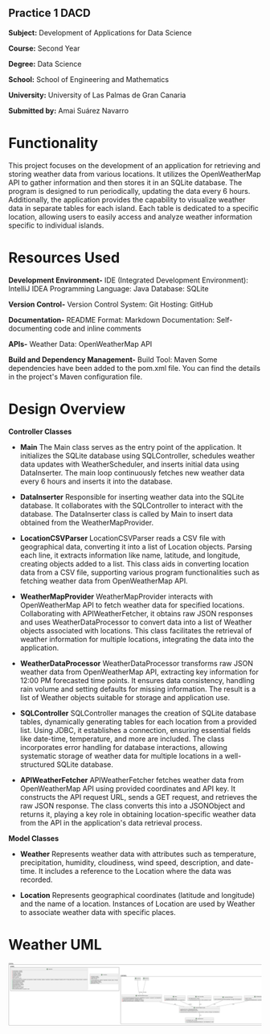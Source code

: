 ## Practice 1 DACD

**Subject:** Development of Applications for Data Science 

**Course:** Second Year 

**Degree:** Data Science  

**School:** School of Engineering and Mathematics

**University:** University of Las Palmas de Gran Canaria

**Submitted by:** Amai Suárez Navarro 

# Functionality
This project focuses on the development of an application for retrieving and storing weather data from various locations. It utilizes the OpenWeatherMap API to gather information and then stores it in an SQLite database. The program is designed to run periodically, updating the data every 6 hours. Additionally, the application provides the capability to visualize weather data in separate tables for each island. Each table is dedicated to a specific location, allowing users to easily access and analyze weather information specific to individual islands.


# Resources Used

**Development Environment-**
IDE (Integrated Development Environment): IntelliJ IDEA
Programming Language: Java
Database: SQLite

**Version Control-**
Version Control System: Git
Hosting: GitHub

**Documentation-**
README Format: Markdown
Documentation: Self-documenting code and inline comments

**APIs-**
Weather Data: OpenWeatherMap API

**Build and Dependency Management-**
Build Tool: Maven
Some dependencies have been added to the pom.xml file. You can find the details in the project's Maven configuration file.

# Design Overview

**Controller Classes**

+ **Main**
The Main class serves as the entry point of the application. It initializes the SQLite database using SQLController, schedules weather data updates with WeatherScheduler, and inserts initial data using DataInserter. The main loop continuously fetches new weather data every 6 hours and inserts it into the database.

+ **DataInserter**
Responsible for inserting weather data into the SQLite database. It collaborates with the SQLController to interact with the database. The DataInserter class is called by Main to insert data obtained from the WeatherMapProvider.

+ **LocationCSVParser**
LocationCSVParser reads a CSV file with geographical data, converting it into a list of Location objects. Parsing each line, it extracts information like name, latitude, and longitude, creating objects added to a list. This class aids in converting location data from a CSV file, supporting various program functionalities such as fetching weather data from OpenWeatherMap API.

+ **WeatherMapProvider**
WeatherMapProvider interacts with OpenWeatherMap API to fetch weather data for specified locations. Collaborating with APIWeatherFetcher, it obtains raw JSON responses and uses WeatherDataProcessor to convert data into a list of Weather objects associated with locations. This class facilitates the retrieval of weather information for multiple locations, integrating the data into the application.

+ **WeatherDataProcessor**
WeatherDataProcessor transforms raw JSON weather data from OpenWeatherMap API, extracting key information for 12:00 PM forecasted time points. It ensures data consistency, handling rain volume and setting defaults for missing information. The result is a list of Weather objects suitable for storage and application use.

+ **SQLController**
SQLController manages the creation of SQLite database tables, dynamically generating tables for each location from a provided list. Using JDBC, it establishes a connection, ensuring essential fields like date-time, temperature, and more are included. The class incorporates error handling for database interactions, allowing systematic storage of weather data for multiple locations in a well-structured SQLite database.

+ **APIWeatherFetcher**
APIWeatherFetcher fetches weather data from OpenWeatherMap API using provided coordinates and API key. It constructs the API request URL, sends a GET request, and retrieves the raw JSON response. The class converts this into a JSONObject and returns it, playing a key role in obtaining location-specific weather data from the API in the application's data retrieval process.


 **Model Classes**

+ **Weather**
Represents weather data with attributes such as temperature, precipitation, humidity, cloudiness, wind speed, description, and date-time. It includes a reference to the Location where the data was recorded.

+ **Location**
Represents geographical coordinates (latitude and longitude) and the name of a location. Instances of Location are used by Weather to associate weather data with specific places.


# Weather UML 

![Diagram](https://github.com/amaisuarez/Practica-1_dacd/blob/master/UMLFinal.png)
